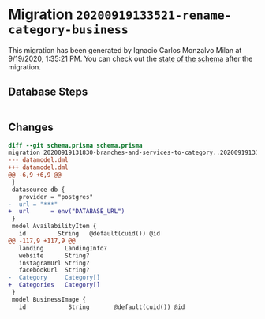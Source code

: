 # Migration `20200919133521-rename-category-business`

This migration has been generated by Ignacio Carlos Monzalvo Milan at 9/19/2020, 1:35:21 PM.
You can check out the [state of the schema](./schema.prisma) after the migration.

## Database Steps

```sql

```

## Changes

```diff
diff --git schema.prisma schema.prisma
migration 20200919131830-branches-and-services-to-category..20200919133521-rename-category-business
--- datamodel.dml
+++ datamodel.dml
@@ -6,9 +6,9 @@
 }
 datasource db {
   provider = "postgres"
-  url = "***"
+  url      = env("DATABASE_URL")
 }
 model AvailabilityItem {
   id         String   @default(cuid()) @id
@@ -117,9 +117,9 @@
   landing      LandingInfo?
   website      String?
   instagramUrl String?
   facebookUrl  String?
-  Category     Category[]
+  Categories   Category[]
 }
 model BusinessImage {
   id            String       @default(cuid()) @id
```


